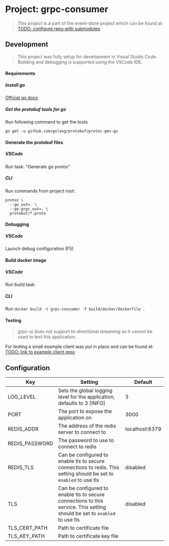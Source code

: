 # Project: grpc-consumer

> This project is a part of the event-store project which can be found at [TODO: configure repo with submodules]()

## Development
> This project was fully setup for development in Visual Studio Code. Building and debugging is supported using the VSCode IDE.

#### Requirements

##### Install go
[Official go docs](https://golang.org/doc/install#install)

##### Get the protobuf tools for go
Run following command to get the tools
```
go get -u github.com/golang/protobuf/protoc-gen-go
```

#### Generate the protobuf files

##### VSCode

Run task: "Generate go protos"

##### CLI

Run commands from project root:
```
protoc \
  --go_out=. \
  --go-grpc_out=. \
  protobuf/*.proto
```

#### Debugging

##### VSCode

Launch debug configuration (F5)


#### Build docker image
##### VSCode

Run build task

##### CLI
Run `docker build -t grpc-consumer -f build/docker/Dockerfile .`

#### Testing
> grpc-ui does not support bi-directional streaming so it cannot be used to test this application.

For testing a small example client was put in place and can be found at: [TODO: link to example client repo]()

## Configuration

| Key  | Setting  | Default |
|---|---| ---|
| LOG_LEVEL  | Sets the global logging level for the application, defaults to 3 [INFO]  | 3 |
| PORT | The port to expose the application on | 3000 |
| REDIS_ADDR | The address of the redis server to connect to | localhost:6379 |
| REDIS_PASSWORD | The password to use to connect to redis |  |
| REDIS_TLS | Can be configured to enable tls to secure connections to redis. This setting should be set to `enabled` to use tls | disabled |
| TLS | Can be configured to enable tls to secure connections to this service. This setting should be set to `enabled` to use tls | disabled |
| TLS_CERT_PATH | Path to certificate file |  |
| TLS_KEY_PATH | Path to certificate key file |  |

